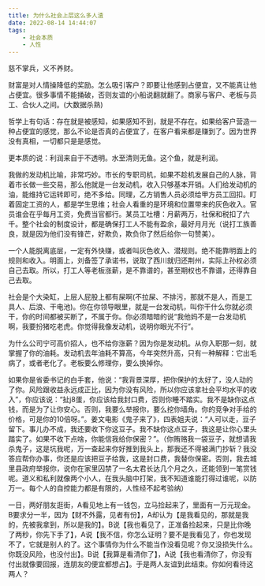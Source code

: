 ```yaml
---
title: 为什么社会上层这么多人渣
date: 2022-08-14 14:44:07
tags: 
    - 社会本质
    - 人性
---
```

慈不掌兵，义不养财。

财富是对人情操降低的奖励。怎么吸引客户？即要让他感到占便宜，又不能真让他占便宜。很多事情不能捅破，否则友谊的小船说翻就翻了。商家与客户、老板与员工、合伙人之间。(大数据杀熟)

哲学上有句话：存在就是被感知，如果感知不到，就是不存在。如果给客户营造一种占便宜的感觉，那么不论是否真的占便宜了，在客户看来都是赚到了。因为世界没有真相，一切都只是是感觉。

更本质的说：利润来自于不透明。水至清则无鱼。这个鱼，就是利润。

我做的发动机比喻，非常巧妙。市长的专职司机，如果不趁机发展自己的人脉，背着市长做一些交易，那么他就是一台发动机，收入只够基本开销。人们给发动机的油，能维持它运转即可，绝不多给。同理，乙方销售人员必须给甲方员工回扣。盯着固定工资的人，都是学生思维；社会人看重的是环境和位置带来的灰色收入。官员谁会在乎每月工资，免费当官都行。某员工吐槽：月薪两万，社保和税扣了六千。整个社会的制度设计，都是确保打工人不能有盈余，最好月月光（说打工族善良，就是因为他们没有锋芒，好欺负，欺负你了然后给你一句赞美）。

一个人能脱离底层，一定有外快赚，或者叫灰色收入、潜规则。绝不能靠明面上的规则和收入。明面上，刘备签了承诺书，说取了西川就归还荆州，实际上孙权必须自己去取。所以，打工人等老板涨薪，是不靠谱的，甚至期权也不靠谱，还得靠自己去取。

社会是个大染缸，上层人屁股上都有屎啊(不拉屎、不排污，那就不是人，而是工具人、后浪、干电池)。你在你领导眼里，就是一台发动机，叫你干什么你就必须干，你的时间都被买断了，不属于你。你必须暗暗的说“我他妈不是一台发动机啊，我要扮猪吃老虎。你觉得我像发动机，说明你眼光不行”。

为什么公司宁可高价招人，也不给你涨薪？因为你是发动机。从你入职那一刻，就掌握了你的油耗。发动机去年油耗不算高，今年突然升高，只有一种解释：它出毛病了，或者老化了。老板要么修理你，要么换掉你。

如果你是省委书记的白手套，他说：“我背景深厚，把你保护的太好了，没人动的了你。风险跟收益永远成正比，因为你没有风险，所以你应该拿社会平均水平的收入”，你应该说：“扯j8蛋，你应该给我封口费，否则你睡不踏实。我不是缺你这点钱，而是为了让你安心。否则，我要么举报你，要么挖你墙角。你的竞争对手给的价格，可是你的10倍呀。”。姜文电影《鬼子来了》，四表姐夫说：“人可以走，豆子留下。事儿办不成，我还要收下你这豆子。我不缺你这点豆子，我这是让你心里头踏实了。如果不收下点啥，你能信我给你保密？”。（你贿赂我一袋豆子，就想请我杀鬼子，这是坑我呢，万一查起来你好推到我头上，那我还不得被满门抄斩？我没答应帮你办事，你还是应该把豆子给我，这是封口费，我替你保密。否则，我去城里县政府举报你，说你在家里囚禁了一名太君长达几个月之久，还能领到一笔赏钱呢。道义和私利就像两个小人，在我头脑中打架，我不知道谁能打得过谁呢，以防万一。每个人的自控能力都是有限的，人性经不起考验纳）

一日，两好朋友逛街，A看见地上有一钱包，立马捡起来了，里面有一万元现金。B要求分一半，因为【财不外露，见者有份】，A却认为【是我看见的，那就是我的，先被我拿到，所以是我的】。B说【我也看见了，正准备捡起来，只是比你晚了两秒，你先下手了】，A说【我不信，你怎么证明？要不是我看见了，你也发现不了，它就是别人的了。这个事情你为什么不能当作没看见呢？你又没损失什么。你既没风险，也没付出】。B说【我算是看清你了】，A说【我也看清你了，你没有付出就像要回报，连朋友的便宜都想占】。于是两人友谊到此结束。你如何看待这两人？